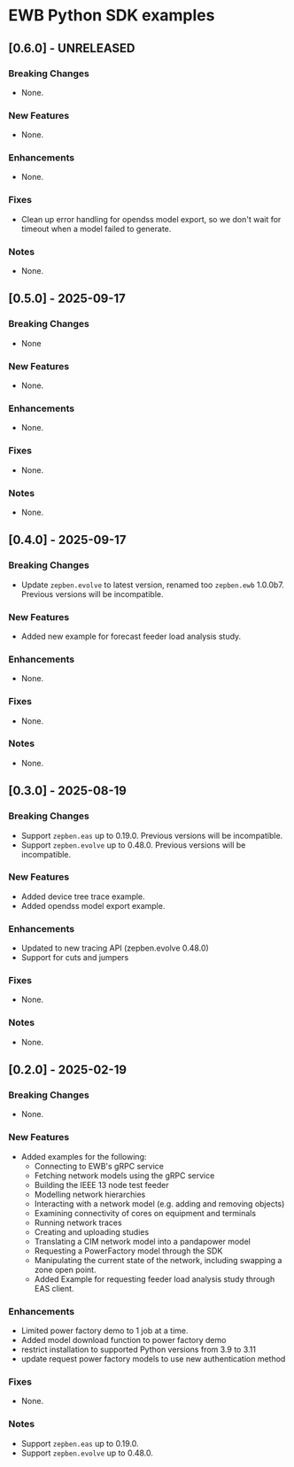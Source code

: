 # EWB Python SDK examples
## [0.6.0] - UNRELEASED
### Breaking Changes
* None.

### New Features
* None.

### Enhancements
* None.

### Fixes
* Clean up error handling for opendss model export, so we don't wait for timeout when a model failed to generate.

### Notes
* None.

## [0.5.0] - 2025-09-17
### Breaking Changes
* None

### New Features
* None.

### Enhancements
* None.

### Fixes
* None.

### Notes
* None.

## [0.4.0] - 2025-09-17 
### Breaking Changes
* Update `zepben.evolve` to latest version, renamed too `zepben.ewb` 1.0.0b7. Previous versions will be incompatible.

### New Features
* Added new example for forecast feeder load analysis study.

### Enhancements
* None.

### Fixes
* None.

### Notes
* None.

## [0.3.0] - 2025-08-19
### Breaking Changes
* Support `zepben.eas` up to 0.19.0. Previous versions will be incompatible.
* Support `zepben.evolve` up to 0.48.0. Previous versions will be incompatible.

### New Features
* Added device tree trace example.
* Added opendss model export example.

### Enhancements
* Updated to new tracing API (zepben.evolve 0.48.0)
* Support for cuts and jumpers

### Fixes
* None.

### Notes
* None.

## [0.2.0] - 2025-02-19
### Breaking Changes
* None.

### New Features
* Added examples for the following:
  * Connecting to EWB's gRPC service
  * Fetching network models using the gRPC service
  * Building the IEEE 13 node test feeder
  * Modelling network hierarchies
  * Interacting with a network model (e.g. adding and removing objects)
  * Examining connectivity of cores on equipment and terminals
  * Running network traces
  * Creating and uploading studies
  * Translating a CIM network model into a pandapower model
  * Requesting a PowerFactory model through the SDK
  * Manipulating the current state of the network, including swapping a zone open point.
  * Added Example for requesting feeder load analysis study through EAS client.

### Enhancements
* Limited power factory demo to 1 job at a time.
* Added model download function to power factory demo
* restrict installation to supported Python versions from 3.9 to 3.11
* update request power factory models to use new authentication method

### Fixes
* None.

### Notes
* Support `zepben.eas` up to 0.19.0.
* Support `zepben.evolve` up to 0.48.0.
